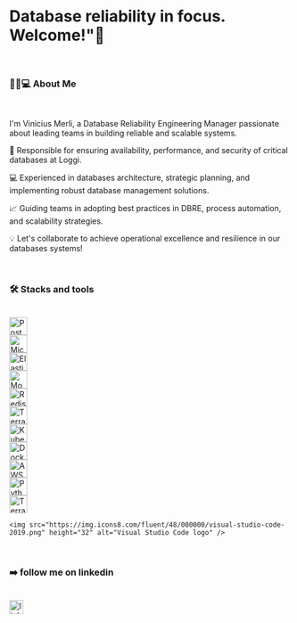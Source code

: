 ###

<h1 align="left">Database reliability in focus. Welcome!"🚀 </h1><br>

###





<h3 align="left">🙋‍♂️💻  About Me</h3><br>


I'm Vinicius Merli, a Database Reliability Engineering Manager passionate about leading teams in building reliable and scalable systems.


🔧 Responsible for ensuring availability, performance, and security of critical databases at Loggi.

💻 Experienced in databases architecture, strategic planning, and implementing robust database management solutions.

📈 Guiding teams in adopting best practices in DBRE, process automation, and scalability strategies.

💡 Let's collaborate to achieve operational excellence and resilience in our databases systems!

<br>

<h3 align="left">🛠 Stacks and tools</h3><br>

<div style="display:flex; flex-direction: column;">
    <img src="https://img.icons8.com/color/48/000000/postgreesql.png" height="32" alt="PostgreSQL logo" />
    <img src="https://img.icons8.com/color/48/000000/microsoft-sql-server.png" height="32" alt="Microsoft SQL Server logo" />
    <img src="https://img.icons8.com/color/48/000000/elasticsearch.png" height="32" alt="Elasticsearch logo" />
    <img src="https://img.icons8.com/color/48/000000/mongodb.png" height="32" alt="MongoDB logo" />
    <img src="https://img.icons8.com/color/48/000000/redis.png" height="32" alt="Redis logo" />
    <img src="https://img.icons8.com/color/48/000000/terraform.png" height="32" alt="Terraform logo" />
    <img src="https://img.icons8.com/color/48/000000/kubernetes.png" height="32" alt="Kubernetes logo" />
    <img src="https://img.icons8.com/color/48/000000/docker.png" height="32" alt="Docker logo" />
    <img src="https://img.icons8.com/color/48/000000/amazon-web-services.png" height="32" alt="AWS Cloud logo" />
    <img src="https://img.icons8.com/color/48/000000/python.png" height="32" alt="Python logo" />
<img src="https://img.icons8.com/color/48/000000/terraform.png" height="32" alt="Terraform logo" />

    <img src="https://img.icons8.com/fluent/48/000000/visual-studio-code-2019.png" height="32" alt="Visual Studio Code logo" />
</div> <br>

<h3 align="left">➡️ follow me on linkedin</h3><br>

<div align="left">
  <a href="https://br.linkedin.com/in/vinicius-merli-7428b21a0">
    <img src="https://img.shields.io/static/v1?message=LinkedIn&logo=linkedin&label=&color=0077B5&logoColor=white&labelColor=&style=for-the-badge" height="25" alt="linkedin logo" />
  </a>
</div> <br>




